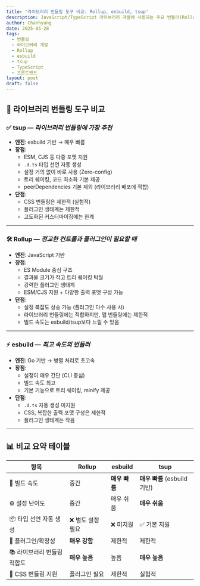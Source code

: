 ```yaml
---
title: '라이브러리 번들링 도구 비교: Rollup, esbuild, tsup'
description: JavaScript/TypeScript 라이브러리 개발에 사용되는 주요 번들러(Rollup, esbuild, tsup)의 특성과 장단점을 비교합니다.
author: Chanhyung
date: 2025-05-28
tags:
  - 번들링
  - 라이브러리 개발
  - Rollup
  - esbuild
  - tsup
  - TypeScript
  - 프론트엔드
layout: post
draft: false
---
```


## 🚀 라이브러리 번들링 도구 비교

### ✅ **tsup** — _라이브러리 번들링에 가장 추천_

- **엔진**: esbuild 기반 → 매우 빠름
- **장점**:
  - ESM, CJS 등 다중 포맷 지원
  - `.d.ts` 타입 선언 자동 생성
  - 설정 거의 없이 바로 사용 (Zero-config)
  - 트리 쉐이킹, 코드 최소화 기본 제공
  - peerDependencies 기본 제외 (라이브러리 배포에 적합)
- **단점**:
  - CSS 번들링은 제한적 (실험적)
  - 플러그인 생태계는 제한적
  - 고도화된 커스터마이징에는 한계

---

### 🛠️ **Rollup** — _정교한 컨트롤과 플러그인이 필요할 때_

- **엔진**: JavaScript 기반
- **장점**:
  - ES Module 중심 구조
  - 결과물 크기가 작고 트리 쉐이킹 탁월
  - 강력한 플러그인 생태계
  - ESM/CJS 지원 + 다양한 출력 포맷 구성 가능
- **단점**:
  - 설정 복잡도 상승 가능 (플러그인 다수 사용 시)
  - 라이브러리 번들링에는 적합하지만, 앱 번들링에는 제한적
  - 빌드 속도는 esbuild/tsup보다 느릴 수 있음

---

### ⚡ **esbuild** — _최고 속도의 번들러_

- **엔진**: Go 기반 → 병렬 처리로 초고속
- **장점**:
  - 설정이 매우 간단 (CLI 중심)
  - 빌드 속도 최고
  - 기본 기능으로 트리 쉐이킹, minify 제공
- **단점**:
  - `.d.ts` 자동 생성 미지원
  - CSS, 복잡한 출력 포맷 구성은 제한적
  - 플러그인 생태계는 작음

---

## 📊 비교 요약 테이블

| 항목                        | **Rollup**        | **esbuild**   | **tsup**                     |
| --------------------------- | ----------------- | ------------- | ---------------------------- |
| 🔧 빌드 속도                | 중간              | **매우 빠름** | **매우 빠름** (esbuild 기반) |
| ⚙️ 설정 난이도              | 중간              | 매우 쉬움     | **매우 쉬움**                |
| 📦 타입 선언 자동 생성      | ❌ 별도 설정 필요 | ❌ 미지원     | ✅ 기본 지원                 |
| 🔌 플러그인/확장성          | **매우 강함**     | 제한적        | 제한적                       |
| 📚 라이브러리 번들링 적합도 | **매우 높음**     | 높음          | **매우 높음**                |
| 🎨 CSS 번들링 지원          | 플러그인 필요     | 제한적        | 실험적                       |
